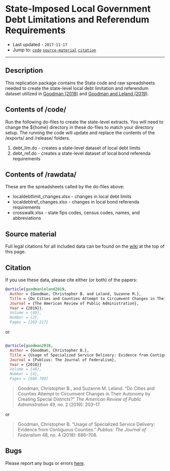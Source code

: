 # State-Imposed Local Government Debt Limitations and Referendum Requirements

* Last updated - `2017-11-17`
* Jump to: [`code`](#contents-of-code) [`source-material`](#source-material) [`citation`](#citation)

----

## Description
This replication package contains the Stata code and raw spreadsheets needed to create the state-level local debt limitation and referendum dataset utilized in [Goodman (2018)](https://dx.doi.org/10.1093/publius/pjx065) and [Goodman and Leland (2019)](https://dx.doi.org/10.1177/0275074018804665).

## Contents of /code/
Run the following do-files to create the state-level extracts. You will need to change the ${home} directory in these do-files to match your directory setup. The running the code will update and replace the contents of the /exports/ and /release/ folders.
1. debt_lim.do - creates a state-level dataset of local debt limits
2. debt_ref.do - creates a state-level dataset of local bond referenda requirements

## Contents of /rawdata/
These are the spreadsheets called by the do-files above:
* localdebtlimit_changes.xlsx - changes in local debt limits
* localdebtref_changes.xlsx - changes in local bond referenda requirements
* crosswalk.xlsx - state fips codes, census codes, names, and abbreviations

## Source material
Full legal citations for all included data can be found on the [wiki](https://github.com/cbgoodman/localdebtlimits/wiki) at the top of this page.

## Citation
If you use these data, please cite either (or both) of the papers:

```bibtex
@article{goodmanleland2019,
  Author = {Goodman, Christopher B. and Leland, Suzanne M.},
  Title = {Do Cities and Counties Attempt to Circumvent Changes in Their Autonomy by Creating Special Districts?},
  Journal = {The American Review of Public Administration},
  Year = {2019}},
  Volume = {49},
  Number = {2},
  Pages = {203-217}
```

or

```bibtex

@article{goodman2018,
  Author = {Goodman, Christopher B.},
  Title = {Usage of Specialized Service Delivery: Evidence from Contiguous Counties},
  Journal = {Publius: The Journal of Federalism},
  Year = {2018}}
  Volume = {48},
  Number = {4},
  Pages = {686-708}
```

>Goodman, Christopher B., and Suzanne M. Leland. “Do Cities and Counties Attempt to Circumvent Changes in Their Autonomy by Creating Special Districts?” *The American Review of Public Administration* 49, no. 2 (2019): 203–17.

or

> Goodman, Christopher B. “Usage of Specialized Service Delivery: Evidence from Contiguous Counties.” *Publius: The Journal of Federalism* 48, no. 4 (2018): 686–708.


## Bugs
Please report any bugs or errors [here](https://github.com/cbgoodman/localdebtlimits/issues).
